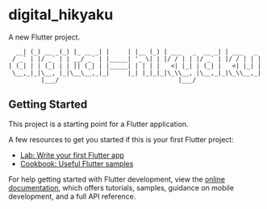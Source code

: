 # digital_hikyaku

A new Flutter project.

~~~ 
  __| (_) __ _(_) |_ __ _| |     | |__ (_) | ___   _  __ _| | ___   _ 
 / _` | |/ _` | | __/ _` | |_____| '_ \| | |/ / | | |/ _` | |/ / | | |
| (_| | | (_| | | || (_| | |_____| | | | |   <| |_| | (_| |   <| |_| |
 \__,_|_|\__, |_|\__\__,_|_|     |_| |_|_|_|\_\\__, |\__,_|_|\_\\__,_|
         |___/                                 |___/                  
~~~

## Getting Started

This project is a starting point for a Flutter application.

A few resources to get you started if this is your first Flutter project:

- [Lab: Write your first Flutter app](https://docs.flutter.dev/get-started/codelab)
- [Cookbook: Useful Flutter samples](https://docs.flutter.dev/cookbook)

For help getting started with Flutter development, view the
[online documentation](https://docs.flutter.dev/), which offers tutorials,
samples, guidance on mobile development, and a full API reference.
